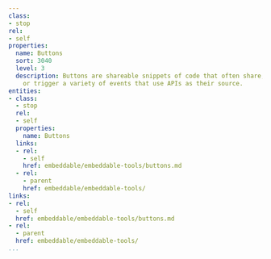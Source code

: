```yaml
---
class:
- stop
rel:
- self
properties:
  name: Buttons
  sort: 3040
  level: 3
  description: Buttons are shareable snippets of code that often share, syndicate
    or trigger a variety of events that use APIs as their source.
entities:
- class:
  - stop
  rel:
  - self
  properties:
    name: Buttons
  links:
  - rel:
    - self
    href: embeddable/embeddable-tools/buttons.md
  - rel:
    - parent
    href: embeddable/embeddable-tools/
links:
- rel:
  - self
  href: embeddable/embeddable-tools/buttons.md
- rel:
  - parent
  href: embeddable/embeddable-tools/
...
```

